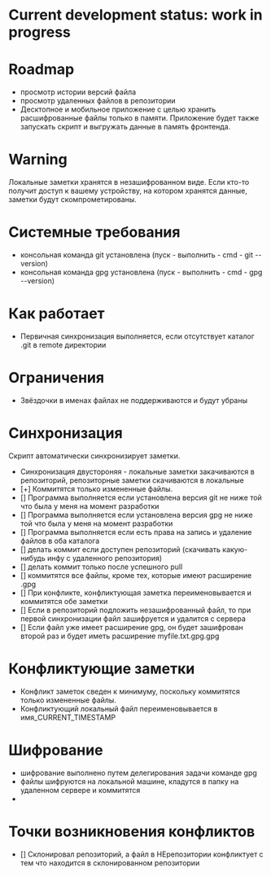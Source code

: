 # Current development status: work in progress

# Roadmap
- просмотр истории версий файла
- просмотр удаленных файлов в репозитории
- Десктопное и мобильное приложение с целью хранить расшифрованные файлы только в памяти. Приложение будет также запускать скрипт и выгружать данные в память фронтенда.

# Warning
Локальные заметки хранятся в незашифрованном виде. Если кто-то получит доступ к вашему устройству, на котором хранятся данные, заметки будут скомпрометированы.

# Системные требования
- консольная команда git установлена (пуск - выполнить - cmd - git --version)
- консольная команда gpg установлена (пуск - выполнить - cmd - gpg --version)

# Как работает
- Первичная синхронизация выполняется, если отсутствует каталог .git в remote директории

# Ограничения
- Звёздочки в именах файлах не поддерживаются и будут убраны

# Синхронизация
Скрипт автоматически синхронизирует заметки.
- Синхронизация двустороняя - локальные заметки закачиваются в репозиторий, репозиторные заметки скачиваются в локальные
- [+] Коммитятся только измененные файлы.
- [] Программа выполняется если установлена версия git не ниже той что была у меня на момент разработки
- [] Программа выполняется если установлена версия gpg не ниже той что была у меня на момент разработки
- [] Программа выполняется если есть права на запись и удаление файлов в оба каталога
- [] делать коммит если доступен репозиторий (скачивать какую-нибудь инфу с удаленного репозитория)
- [] делать коммит только после успешного pull
- [] коммитятся все файлы, кроме тех, которые имеют расширение .gpg
- [] При конфликте, конфликтующая заметка переименовывается и коммитятся обе заметки 
- [] Если в репозиторий подложить незашифрованный файл, то при первой синхронизации файл зашифруется и удалится с сервера
- [] Если файл уже имеет расширение gpg, он будет зашифрован второй раз и будет иметь расширение myfile.txt.gpg.gpg


# Конфликтующие заметки
- Конфликт заметок сведен к минимуму, поскольку коммитятся только измененные файлы.
- Конфликтующий локальный файл переименовывается в имя_CURRENT_TIMESTAMP

# Шифрование
- шифрование выполнено путем делегирования задачи команде gpg 
- файлы шифруются на локальной машине, кладутся в папку на удаленном сервере и коммитятся
- 

# Точки возникновения конфликтов
- [] Склонировал репозиторий, а файл в НЕрепозитории конфликтует с тем что находится в склонированном репозитории
